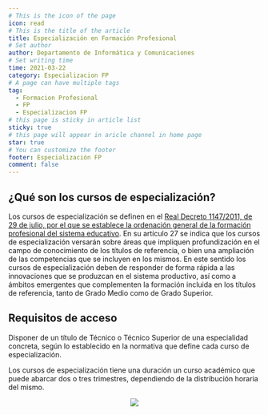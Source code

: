 ```yaml
---
# This is the icon of the page
icon: read
# This is the title of the article
title: Especialización en Formación Profesional
# Set author
author: Departamento de Informática y Comunicaciones
# Set writing time
time: 2021-03-22
category: Especializacion FP
# A page can have multiple tags
tag:
  - Formacion Profesional
  - FP
  - Especializacion FP
# this page is sticky in article list
sticky: true
# this page will appear in aricle channel in home page
star: true
# You can customize the footer
footer: Especialización FP
comment: false
---
```

## **¿Qué son los cursos de especialización?**

Los cursos de especialización se definen en el [Real Decreto 1147/2011, de 29 de julio, por el que se establece la ordenación general de la formación profesional del sistema educativo](https://www.todofp.es/dam/jcr:d51896d1-da4b-4647-bbd2-7f38c805c117/ordenacion-fp-pdf.pdf). En su artículo 27 se indica que los cursos de especialización versarán sobre áreas que impliquen profundización en el campo de conocimiento de los títulos de referencia, o bien una ampliación de las competencias que se incluyen en los mismos. En este sentido los cursos de especialización deben de responder de forma rápida a las innovaciones que se produzcan en el sistema productivo, así como a ámbitos emergentes que complementen la formación incluida en los títulos de referencia, tanto de Grado Medio como de Grado Superior.

## **Requisitos de acceso**

Disponer de un título de Técnico o Técnico Superior de una especialidad concreta, según lo establecido en la normativa que define cada curso de especialización.

Los cursos de especialización tiene una duración un curso académico que puede abarcar dos o tres trimestres, dependiendo de la distribución horaria del mismo.

<p style="text-align:center;">
  <img src="/assets/img/ConvocatoriaCursosEspecializacion.jpeg" />
</p>